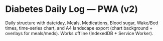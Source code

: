 # Diabetes Daily Log — PWA (v2)
Daily structure with date/day, Meals, Medications, Blood sugar, Wake/Bed times, time-series chart, and A4 landscape export (chart background + overlays for meals/meds). Works offline (IndexedDB + Service Worker).